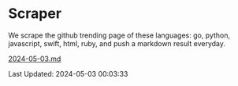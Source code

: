 # Scraper

We scrape the github trending page of these languages: go, python, javascript, swift, html, ruby, and push a markdown result everyday.

[2024-05-03.md](https://github.com/henson/Scraper/blob/master/2024-05-03.md)

Last Updated: 2024-05-03 00:03:33